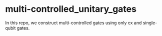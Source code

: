 # multi-controlled_unitary_gates
In this repo, we construct multi-controlled gates using only cx and single-qubit gates.
